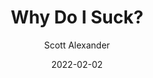 ---
layout: podcast
title: "Why Do I Suck?"
author: Scott Alexander
description: https://astralcodexten.substack.com/p/why-do-i-suck
date: 2022-02-02
length: 4446242
duration: 1111
guid: why-do-i-suck
---